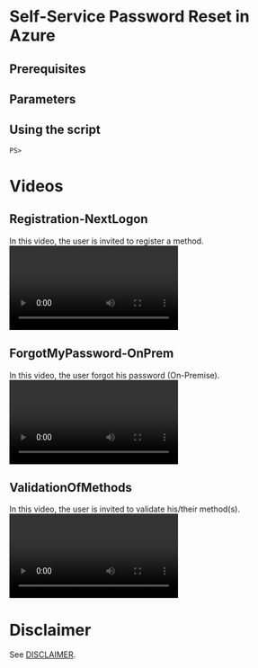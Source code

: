 # Self-Service Password Reset in Azure

## Prerequisites

## Parameters

## Using the script
```
PS> 
```

# Videos
## Registration-NextLogon
In this video, the user is invited to register a method.
![video](./videos/Registration-NextLogon.mov)

## ForgotMyPassword-OnPrem
In this video, the user forgot his password (On-Premise).
![video](./videos/ForgotMyPassword-OnPrem.mov)

## ValidationOfMethods
In this video, the user is invited to validate his/their method(s).
![video](./videos/ValidationOfMethods.mov)


# Disclaimer
See [DISCLAIMER](./DISCLAIMER.md).